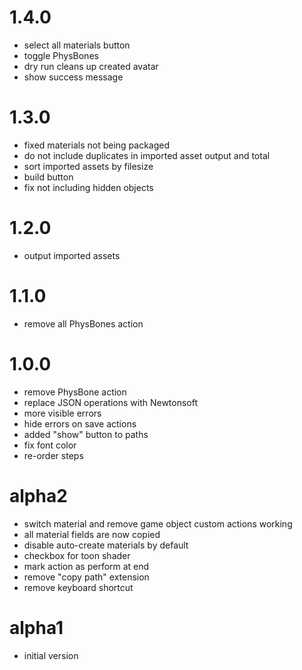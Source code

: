 # 1.4.0

- select all materials button
- toggle PhysBones
- dry run cleans up created avatar
- show success message

# 1.3.0

- fixed materials not being packaged
- do not include duplicates in imported asset output and total
- sort imported assets by filesize
- build button
- fix not including hidden objects

# 1.2.0

- output imported assets

# 1.1.0

- remove all PhysBones action

# 1.0.0

- remove PhysBone action
- replace JSON operations with Newtonsoft
- more visible errors
- hide errors on save actions
- added "show" button to paths
- fix font color
- re-order steps

# alpha2

- switch material and remove game object custom actions working
- all material fields are now copied
- disable auto-create materials by default
- checkbox for toon shader
- mark action as perform at end
- remove "copy path" extension
- remove keyboard shortcut

# alpha1

- initial version
